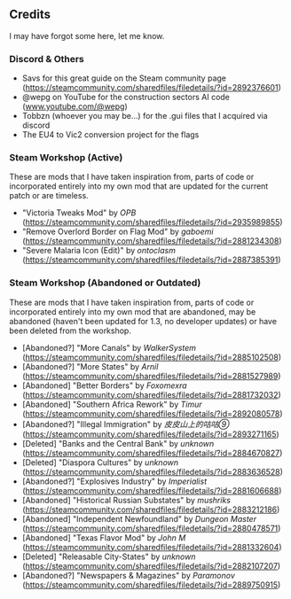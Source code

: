 ## Credits

I may have forgot some here, let me know.

### Discord & Others

- Savs for this great guide on the Steam community page (https://steamcommunity.com/sharedfiles/filedetails/?id=2892376601)
- @wepg on YouTube for the construction sectors AI code (www.youtube.com/@wepg)
- Tobbzn (whoever you may be...) for the .gui files that I acquired via discord
- The EU4 to Vic2 conversion project for the flags

### Steam Workshop (Active)

These are mods that I have taken inspiration from, parts of code or incorporated entirely into my own mod that are updated for the current patch or are timeless.

- "Victoria Tweaks Mod" by *OPB* (https://steamcommunity.com/sharedfiles/filedetails/?id=2935989855)
- "Remove Overlord Border on Flag Mod" by *gaboemi* (https://steamcommunity.com/sharedfiles/filedetails/?id=2881234308)
- "Severe Malaria Icon (Edit)" by *ontoclasm* (https://steamcommunity.com/sharedfiles/filedetails/?id=2887385391)

### Steam Workshop (Abandoned or Outdated)

These are mods that I have taken inspiration from, parts of code or incorporated entirely into my own mod that are abandoned, may be abandoned (haven't been updated for 1.3, no developer updates) or have been deleted from the workshop.

- [Abandoned?] "More Canals" by *WalkerSystem* (https://steamcommunity.com/sharedfiles/filedetails/?id=2885102508)
- [Abandoned?] "More States" by *Arnil* (https://steamcommunity.com/sharedfiles/filedetails/?id=2881527989)
- [Abandoned] "Better Borders" by *Foxomexra* (https://steamcommunity.com/sharedfiles/filedetails/?id=2881732032)
- [Abandoned] "Southern Africa Rework" by *Timur* (https://steamcommunity.com/sharedfiles/filedetails/?id=2892080578)
- [Abandoned?] "Illegal Immigration" by *皮皮山上的咕咕⑨* (https://steamcommunity.com/sharedfiles/filedetails/?id=2893271165)
- [Deleted] "Banks and the Central Bank" by *unknown* (https://steamcommunity.com/sharedfiles/filedetails/?id=2884670827)
- [Deleted] "Diaspora Cultures" by *unknown* (https://steamcommunity.com/sharedfiles/filedetails/?id=2883636528)
- [Abandoned?] "Explosives Industry" by *Imperialist* (https://steamcommunity.com/sharedfiles/filedetails/?id=2881606688)
- [Abandoned] "Historical Russian Substates" by *mushriks* (https://steamcommunity.com/sharedfiles/filedetails/?id=2883212186)
- [Abandoned] "Independent Newfoundland" by *Dungeon Master* (https://steamcommunity.com/sharedfiles/filedetails/?id=2880478571)
- [Abandoned] "Texas Flavor Mod" by *John M* (https://steamcommunity.com/sharedfiles/filedetails/?id=2881332604)
- [Deleted] "Releasable City-States" by *unknown* (https://steamcommunity.com/sharedfiles/filedetails/?id=2882107207)
- [Abandoned?] "Newspapers & Magazines" by *Paramonov* (https://steamcommunity.com/sharedfiles/filedetails/?id=2889750915)